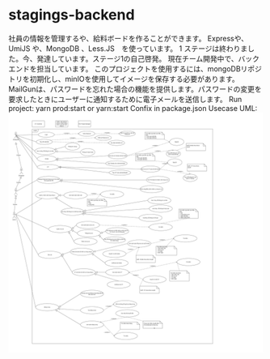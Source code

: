 # stagings-backend
社員の情報を管理するや、給料ボードを作ることができます。
Expressや、UmiJS や、MongoDB 、Less.JS　を使っています。
1 ステージは終わりました。今、発達しています。ステージ1の自己啓発。 現在チーム開発中で、バックエンドを担当しています。
このプロジェクトを使用するには、mongoDBリポジトリを初期化し、minIOを使用してイメージを保存する必要があります。 
MailGunは、パスワードを忘れた場合の機能を提供します。パスワードの変更を要求したときにユーザーに通知するために電子メールを送信します。
Run project: yarn prod:start or yarn:start
Confix in package.json
Usecase UML:
![feature-image](https://github.com/tonganh/stagings-backend/blob/d65d3479007c4dfbe2db4f6d70caae8162f024ca/useCase.png)

